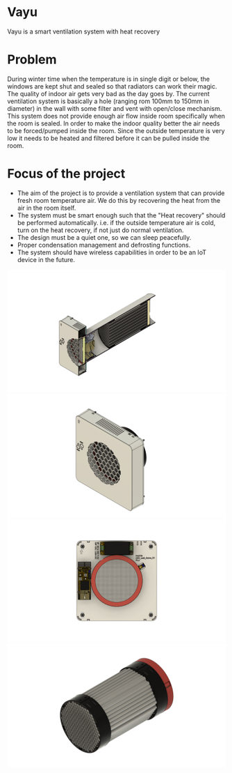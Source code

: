# Vayu
Vayu is a smart ventilation system with heat recovery

# Problem
During winter time when the temperature is in single digit or below, the windows are kept shut and sealed so that radiators can work their magic.
The quality of indoor air gets very bad as the day goes by. The current ventilation system is basically a hole (ranging rom 100mm to 150mm in diameter) in the wall with some filter and vent with open/close mechanism.
This system does not provide enough air flow inside room specifically when the room is sealed. In order to make the indoor quality better the air needs to be forced/pumped inside the room.
Since the outside temperature is very low it needs to be heated and filtered before it can be pulled inside the room. 

# Focus of the project
- The aim of the project is to provide a ventilation system that can provide fresh room temperature air. We do this by recovering the heat from the air in the room itself.
- The system must be smart enough such that the "Heat recovery" should be performed automatically. i.e. if the outside temperature air is cold, turn on the heat recovery, if not just do normal ventilation.
- The design must be a quiet one, so we can sleep peacefully.
- Proper condensation management and defrosting functions.
- The system should have wireless capabilities in order to be an IoT device in the future.

![Vayu full assembly](mfg/Images/Vayu-assembly-section-view.png "Vayu-assembly-section-view-image")
![Vayu fan assembly](mfg/Images/Vayu-fan_assembly.png "Vayu-fan_assembly-image")
![Vayu el assembly](mfg/Images/Vayu-fan_assembly-electronics.png "Vayu-el-image")
![Vayu heat accumulator](mfg/Images/Vayu-heat-accumulator-module.png "Vayu-heat-accumulator-image")
